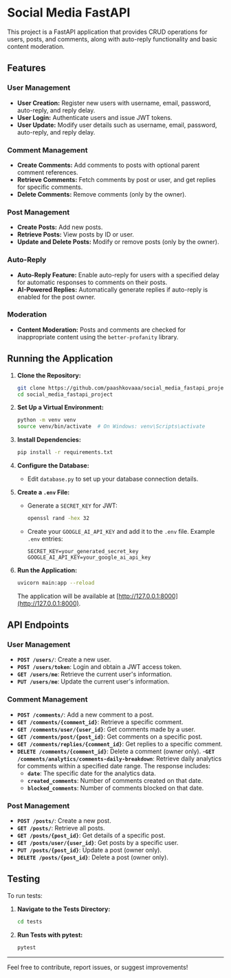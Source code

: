 # Social Media FastAPI

This project is a FastAPI application that provides CRUD operations for users, posts, and comments, along with auto-reply functionality and basic content moderation.

## Features

### User Management
- **User Creation:** Register new users with username, email, password, auto-reply, and reply delay.
- **User Login:** Authenticate users and issue JWT tokens.
- **User Update:** Modify user details such as username, email, password, auto-reply, and reply delay.

### Comment Management
- **Create Comments:** Add comments to posts with optional parent comment references.
- **Retrieve Comments:** Fetch comments by post or user, and get replies for specific comments.
- **Delete Comments:** Remove comments (only by the owner).

### Post Management
- **Create Posts:** Add new posts.
- **Retrieve Posts:** View posts by ID or user.
- **Update and Delete Posts:** Modify or remove posts (only by the owner).

### Auto-Reply
- **Auto-Reply Feature:** Enable auto-reply for users with a specified delay for automatic responses to comments on their posts.
- **AI-Powered Replies:** Automatically generate replies if auto-reply is enabled for the post owner.

### Moderation
- **Content Moderation:** Posts and comments are checked for inappropriate content using the `better-profanity` library.

## Running the Application

1. **Clone the Repository:**
    ```bash
    git clone https://github.com/paashkovaaa/social_media_fastapi_project.git
    cd social_media_fastapi_project
    ```

2. **Set Up a Virtual Environment:**
    ```bash
    python -m venv venv
    source venv/bin/activate  # On Windows: venv\Scripts\activate
    ```

3. **Install Dependencies:**
    ```bash
    pip install -r requirements.txt
    ```

4. **Configure the Database:**
    - Edit `database.py` to set up your database connection details.

5. **Create a `.env` File:**
    - Generate a `SECRET_KEY` for JWT:
      ```bash
      openssl rand -hex 32
      ```
    - Create your `GOOGLE_AI_API_KEY` and add it to the `.env` file. Example `.env` entries:
      ```
      SECRET_KEY=your_generated_secret_key
      GOOGLE_AI_API_KEY=your_google_ai_api_key
      ```

6. **Run the Application:**
    ```bash
    uvicorn main:app --reload
    ```
    The application will be available at [http://127.0.0.1:8000](http://127.0.0.1:8000).

## API Endpoints

### User Management
- **`POST /users/`**: Create a new user.
- **`POST /users/token`**: Login and obtain a JWT access token.
- **`GET /users/me`**: Retrieve the current user's information.
- **`PUT /users/me`**: Update the current user's information.

### Comment Management
- **`POST /comments/`**: Add a new comment to a post.
- **`GET /comments/{comment_id}`**: Retrieve a specific comment.
- **`GET /comments/user/{user_id}`**: Get comments made by a user.
- **`GET /comments/post/{post_id}`**: Get comments on a specific post.
- **`GET /comments/replies/{comment_id}`**: Get replies to a specific comment.
- **`DELETE /comments/{comment_id}`**: Delete a comment (owner only).
-**`GET /comments/analytics/comments-daily-breakdown`**: Retrieve daily analytics for comments within a specified date range. The response includes:
  - **`date`**: The specific date for the analytics data.
  - **`created_comments`**: Number of comments created on that date.
  - **`blocked_comments`**: Number of comments blocked on that date.

### Post Management
- **`POST /posts/`**: Create a new post.
- **`GET /posts/`**: Retrieve all posts.
- **`GET /posts/{post_id}`**: Get details of a specific post.
- **`GET /posts/user/{user_id}`**: Get posts by a specific user.
- **`PUT /posts/{post_id}`**: Update a post (owner only).
- **`DELETE /posts/{post_id}`**: Delete a post (owner only).

## Testing

To run tests:

1. **Navigate to the Tests Directory:**
    ```bash
    cd tests
    ```

2. **Run Tests with pytest:**
    ```bash
    pytest
    ```

---

Feel free to contribute, report issues, or suggest improvements!
